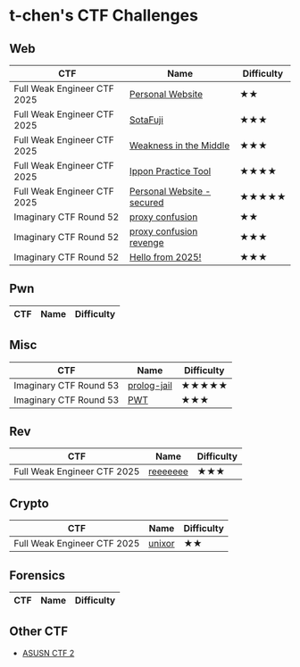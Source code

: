 # t-chen's CTF Challenges

## Web

|CTF|Name|Difficulty|
|---|---|---|
|Full Weak Engineer CTF 2025|[Personal Website](/Full%20Weak%20Engineer%20CTF%202025/Personal%20Website)|★★|
|Full Weak Engineer CTF 2025|[SotaFuji](/Full%20Weak%20Engineer%20CTF%202025/SotaFuji)|★★★|
|Full Weak Engineer CTF 2025|[Weakness in the Middle](/Full%20Weak%20Engineer%20CTF%202025/Weakness%20in%20the%20Middle)|★★★|
|Full Weak Engineer CTF 2025|[Ippon Practice Tool](/Full%20Weak%20Engineer%20CTF%202025/Ippon%20Practice%20Tool)|★★★★|
|Full Weak Engineer CTF 2025|[Personal Website - secured](/Full%20Weak%20Engineer%20CTF%202025/Personal%20Website%20-%20secured)|★★★★★|
|Imaginary CTF Round 52|[proxy confusion](/Imaginary%20CTF%20Round%2052/proxy-confusion)|★★|
|Imaginary CTF Round 52|[proxy confusion revenge](/Imaginary%20CTF%20Round%2052/proxy-confusion-revenge)|★★★|
|Imaginary CTF Round 52|[Hello from 2025!](/Imaginary%20CTF%20Round%2052/Hello%20From%202025)|★★★|

## Pwn

|CTF|Name|Difficulty|
|---|---|---|

## Misc

|CTF|Name|Difficulty|
|---|---|---|
|Imaginary CTF Round 53|[prolog-jail](/Imaginary%20CTF%20Round%2053/prolog-jail)|★★★★★|
|Imaginary CTF Round 53|[PWT](/Imaginary%20CTF%20Round%2053/PWT)|★★★|

## Rev

|CTF|Name|Difficulty|
|---|---|---|
|Full Weak Engineer CTF 2025|[reeeeeee](/Full%20Weak%20Engineer%20CTF%202025/reeeeeee)|★★★|

## Crypto

|CTF|Name|Difficulty|
|---|---|---|
|Full Weak Engineer CTF 2025|[unixor](/Full%20Weak%20Engineer%20CTF%202025/unixor)|★★|

## Forensics

|CTF|Name|Difficulty|
|---|---|---|


## Other CTF

* [ASUSN CTF 2](https://github.com/souring001/ASUSN-CTF-2)
